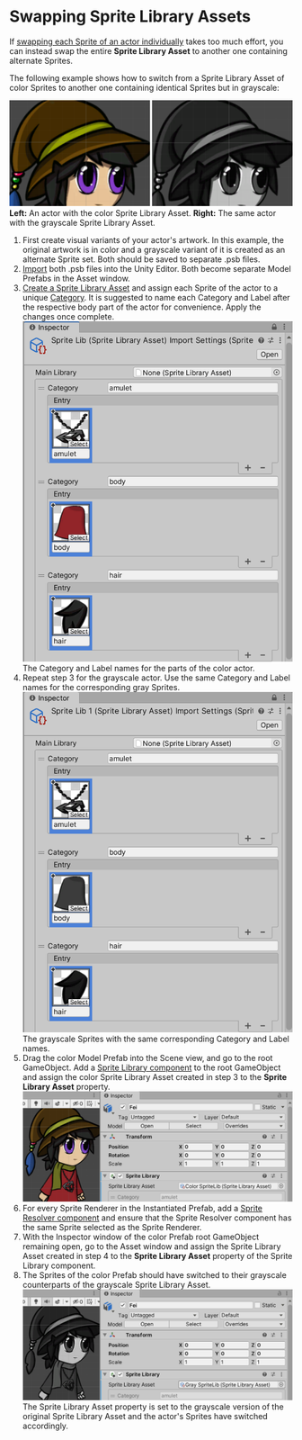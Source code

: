 # Swapping Sprite Library Assets
If [swapping each Sprite of an actor individually](CharacterParts.md) takes too much effort, you can instead swap the entire __Sprite Library Asset__ to another one containing alternate Sprites.

The following example shows how to switch from a Sprite Library Asset of color Sprites to another one containing identical Sprites but in grayscale:

![](images/bothsprites.PNG)<br/>__Left:__ An actor with the color Sprite Library Asset. __Right:__ The same actor with the grayscale Sprite Library Asset.

1. First create visual variants of your actor's artwork. In this example, the original artwork is in color and a grayscale variant of it is created as an alternate Sprite set. Both should be saved to separate .psb files.
   <br/>
2. [Import](PreparingArtwork.md) both .psb files into the Unity Editor. Both become separate Model Prefabs in the Asset window.
   <br/>
3. [Create a Sprite Library Asset](SpriteSwapSetup.md) and assign each Sprite of the actor to a unique [Category](SLAsset.md#Category). It is suggested to name each Category and Label after the respective body part of the actor for convenience. Apply the changes once complete.<br/>![](images/2d-anim-slasset-swap-category-color.png)<br/>The Category and Label names for the parts of the color actor.
   <br/>
4. Repeat step 3 for the grayscale actor. Use the same Category and Label names for the corresponding gray Sprites.<br/>![](images/2d-anim-slasset-swap-category-gray.png)<br/>The grayscale Sprites with the same corresponding Category and Label names.
   <br/>
5. Drag the color Model Prefab into the Scene view, and go to the root GameObject. Add a [Sprite Library component](SLAsset.md#sprite-library-component) to the root GameObject and assign the color Sprite Library Asset created in step 3 to the **Sprite Library Asset** property.<br/>![](images/2d-anim-slasset-swap-step-5.png)
   <br/>
6. For every Sprite Renderer in the Instantiated Prefab, add a [Sprite Resolver component](SLAsset.md#sprite-resolver-component) and ensure that the Sprite Resolver component has the same Sprite selected as the Sprite Renderer.
   <br/>
7. With the Inspector window of the color Prefab root GameObject remaining open, go to the Asset window and assign the Sprite Library Asset created in step 4 to the **Sprite Library Asset** property of the Sprite Library component.
   <br/>
8. The Sprites of the color Prefab should have switched to their grayscale counterparts of the grayscale Sprite Library Asset.<br/>![](images/2d-anim-slasset-swap-step-8.png)<br/>The Sprite Library Asset property is set to the grayscale version of the original Sprite Library Asset and the actor's Sprites have switched accordingly.
